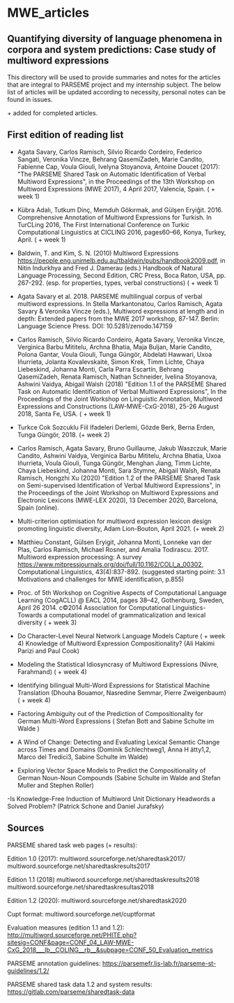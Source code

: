 # MWE_articles

Quantifying diversity of language phenomena in corpora and system predictions: Case study of multiword expressions
----
This directory will be used to provide summaries and notes for the articles that are integral to PARSEME project and my internship subject. 
The below list of articles will be updated according to necessity, personal notes can be found in issues. 

\+ added for completed articles. 



First edition of reading list
---

- Agata Savary, Carlos Ramisch, Silvio Ricardo Cordeiro, Federico Sangati, Veronika Vincze, Behrang QasemiZadeh, Marie Candito, Fabienne Cap, Voula Giouli, Ivelyna Stoyanova, Antoine Doucet (2017): "The PARSEME Shared Task on Automatic Identification of Verbal Multiword Expressions", in the Proceedings of the 13th Workshop on Multiword Expressions (MWE 2017), 4 April 2017, Valencia, Spain. ( + week 1)

- Kübra Adalı, Tutkum Dinç, Memduh Gökırmak, and Gülşen Eryiğit. 2016. Comprehensive Annotation of Multiword Expressions for Turkish. In TurCLing 2016, The First International Conference on Turkic Computational Linguistics at CICLING 2016, pages60–66, Konya, Turkey, April. ( + week 1)

- Baldwin, T. and Kim, S. N. (2010) Multiword Expressions https://people.eng.unimelb.edu.au/tbaldwin/pubs/handbook2009.pdf, in Nitin Indurkhya and Fred J. Damerau (eds.) Handbook of Natural Language Processing, Second Edition, CRC Press, Boca Raton, USA, pp. 267-292. (esp. for properties, types, verbal constructions) ( + week 1)

- Agata Savary et al. 2018. PARSEME multilingual corpus of verbal multiword expressions. In Stella Markantonatou, Carlos Ramisch, Agata Savary & Veronika Vincze (eds.), Multiword expressions at length and in depth: Extended papers from the MWE 2017 workshop, 87-147. Berlin: Language Science Press. DOI: 10.5281/zenodo.147159

- Carlos Ramisch, Silvio Ricardo Cordeiro, Agata Savary, Veronika Vincze, Verginica Barbu Mititelu, Archna Bhatia, Maja Buljan, Marie Candito, Polona Gantar, Voula Giouli, Tunga Güngör, Abdelati Hawwari, Uxoa Iñurrieta, Jolanta Kovalevskaitė, Simon Krek, Timm Lichte, Chaya Liebeskind, Johanna Monti, Carla Parra Escartín, Behrang QasemiZadeh, Renata Ramisch, Nathan Schneider, Ivelina Stoyanova, Ashwini Vaidya, Abigail Walsh (2018) "Edition 1.1 of the PARSEME Shared Task on Automatic Identification of Verbal Multiword Expressions", In the Proceedings of the Joint Workshop on Linguistic Annotation, Multiword Expressions and Constructions (LAW-MWE-CxG-2018), 25-26 August 2018, Santa Fe, USA. ( + week 1)

- Turkce Cok Sozcuklu Fiil Ifadeleri Derlemi, Gözde Berk, Berna Erden, Tunga Güngör, 2018. (+ week 2)

- Carlos Ramisch, Agata Savary, Bruno Guillaume, Jakub Waszczuk, Marie Candito, Ashwini Vaidya, Verginica Barbu Mititelu, Archna Bhatia, Uxoa Iñurrieta, Voula Giouli, Tunga Güngör, Menghan Jiang, Timm Lichte, Chaya Liebeskind, Johanna Monti, Sara Stymne, Abigail Walsh, Renata Ramisch, Hongzhi Xu (2020) "Edition 1.2 of the PARSEME Shared Task on Semi-supervised Identification of Verbal Multiword Expressions", in the Proceedings of the Joint Workshop on Multiword Expressions and Electronic Lexicons (MWE-LEX 2020), 13 December 2020, Barcelona, Spain (online). 

- Multi-criterion optimisation for multiword expression lexicon design promoting linguistic diversity, Adam Lion-Bouton, April 2021. (+ week 2)

- Matthieu Constant, Gülsen Eryigit, Johanna Monti, Lonneke van der Plas, Carlos Ramisch, Michael Rosner, and Amalia Todirascu. 2017. Multiword expression processing: A survey https://www.mitpressjournals.org/doi/full/10.1162/COLI_a_00302, Computational Linguistics, 43(4):837-892. (suggested starting point: 3.1 Motivations and challenges for MWE identification, p.855) 

- Proc. of 5th Workshop on Cognitive Aspects of Computational Language Learning (CogACLL) @ EACL 2014, pages 38–42,
Gothenburg, Sweden, April 26 2014. c©2014 Association for Computational Linguistics- Towards a computational model of grammaticalization and
lexical diversity ( + week 3)

- Do Character-Level Neural Network Language Models Capture ( + week 4)
Knowledge of Multiword Expression Compositionality? (Ali Hakimi Parizi and Paul Cook)

- Modeling the Statistical Idiosyncrasy of Multiword Expressions (Nivre, Farahmand) ( + week 4)

- Identifying bilingual Multi-Word Expressions for Statistical Machine Translation (Dhouha Bouamor, Nasredine Semmar, Pierre Zweigenbaum) ( + week 4)

- Factoring Ambiguity out of the Prediction of Compositionality for German Multi-Word Expressions ( Stefan Bott and Sabine Schulte im Walde ) 

- A Wind of Change: Detecting and Evaluating Lexical Semantic Change across Times and Domains (Dominik Schlechtweg1, Anna H ̈atty1,2, Marco del Tredici3, Sabine Schulte im Walde)

- Exploring Vector Space Models to Predict the Compositionality of German Noun-Noun Compounds (Sabine Schulte im Walde and Stefan Muller and Stephen Roller)

-Is Knowledge-Free Induction of Multiword Unit Dictionary Headwords a Solved Problem? (Patrick Schone and Daniel Jurafsky)

Sources
---
PARSEME shared task web pages (+ results):

Edition 1.0 (2017):
multiword.sourceforge.net/sharedtask2017/
multiword.sourceforge.net/sharedtaskresults2017

Edition 1.1 (2018)
multiword.sourceforge.net/sharedtaskresults2018
multiword.sourceforge.net/sharedtaskresultas2018

Edition 1.2 (2020):
multiword.sourceforge.net/sharedtask2020

Cupt format:
multiword.sourceforge.net/cuptformat

Evaluation measures (edition 1.1 and 1.2):
http://multiword.sourceforge.net/PHITE.php?sitesig=CONF&page=CONF_04_LAW-MWE-CxG_2018___lb__COLING__rb__&subpage=CONF_50_Evaluation_metrics

PARSEME annotation guidelines:
https://parsemefr.lis-lab.fr/parseme-st-guidelines/1.2/

PARSEME shared task data 1.2  and system results:
https://gitlab.com/parseme/sharedtask-data
